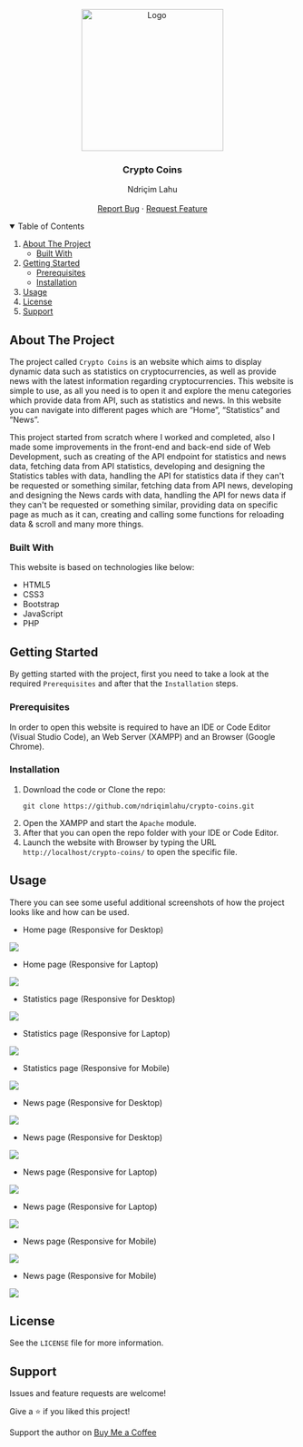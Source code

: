 <!-- PROJECT LOGO -->
<p align="center">
  <img src="https://github.com/ndriqimlahu/ndriqim-lahu-portfolio/blob/main/assets/portfolio/CryptoCoins.png" alt="Logo" width="250" height="250">
  <h3 align="center">Crypto Coins</h3>
  <p align="center">
    Ndriçim Lahu
    <br>
    <br>
    <a href="https://github.com/ndriqimlahu/crypto-coins/issues">Report Bug</a>
    ·
    <a href="https://github.com/ndriqimlahu/crypto-coins/issues">Request Feature</a>
  </p>
</p>


<!-- TABLE OF CONTENTS -->
<details open="open">
  <summary>Table of Contents</summary>
  <ol>
    <li>
      <a href="#about-the-project">About The Project</a>
      <ul>
        <li><a href="#built-with">Built With</a></li>
      </ul>
    </li>
    <li>
      <a href="#getting-started">Getting Started</a>
      <ul>
        <li><a href="#prerequisites">Prerequisites</a></li>
        <li><a href="#installation">Installation</a></li>
      </ul>
    </li>
    <li><a href="#usage">Usage</a></li>
    <li><a href="#license">License</a></li>
    <li><a href="#support">Support</a></li>
  </ol>
</details>


<!-- ABOUT THE PROJECT -->
## About The Project

The project called `Crypto Coins` is an website which aims to display dynamic data such as statistics on cryptocurrencies, as well as provide news with the latest information regarding cryptocurrencies. This website is simple to use, as all you need is to open it and explore the menu categories which provide data from API, such as statistics and news. In this website you can navigate into different pages which are “Home”, “Statistics” and “News”.

This project started from scratch where I worked and completed, also I made some improvements in the front-end and back-end side of Web Development, such as creating of the API endpoint for statistics and news data, fetching data from API statistics, developing and designing the Statistics tables with data, handling the API for statistics data if they can't be requested or something similar, fetching data from API news, developing and designing the News cards with data, handling the API for news data if they can't be requested or something similar, providing data on specific page as much as it can, creating and calling some functions for reloading data & scroll and many more things.


### Built With

This website is based on technologies like below:

* HTML5
* CSS3
* Bootstrap
* JavaScript
* PHP


<!-- GETTING STARTED -->
## Getting Started

By getting started with the project, first you need to take a look at the required `Prerequisites` and after that the `Installation` steps.


### Prerequisites

In order to open this website is required to have an IDE or Code Editor (Visual Studio Code), an Web Server (XAMPP) and an Browser (Google Chrome).


### Installation

1. Download the code or Clone the repo:
   ```terminal
   git clone https://github.com/ndriqimlahu/crypto-coins.git
   ```
2. Open the XAMPP and start the `Apache` module.
3. After that you can open the repo folder with your IDE or Code Editor.
4. Launch the website with Browser by typing the URL `http://localhost/crypto-coins/` to open the specific file.


<!-- USAGE -->
## Usage

There you can see some useful additional screenshots of how the project looks like and how can be used.

* Home page (Responsive for Desktop)
<img src="https://raw.githubusercontent.com/ndriqimlahu/crypto-coins/main/preview/01.1-Home%20page%20(Responsive%20for%20Desktop).png">

* Home page (Responsive for Laptop)
<img src="https://raw.githubusercontent.com/ndriqimlahu/crypto-coins/main/preview/01.2-Home%20page%20(Responsive%20for%20Laptop).png">

* Statistics page (Responsive for Desktop)
<img src="https://raw.githubusercontent.com/ndriqimlahu/crypto-coins/main/preview/02.1-Statistics%20page%20(Responsive%20for%20Desktop).png">

* Statistics page (Responsive for Laptop)
<img src="https://raw.githubusercontent.com/ndriqimlahu/crypto-coins/main/preview/02.2-Statistics%20page%20(Responsive%20for%20Laptop).png">

* Statistics page (Responsive for Mobile)
<img src="https://raw.githubusercontent.com/ndriqimlahu/crypto-coins/main/preview/02.3-Statistics%20page%20(Responsive%20for%20Mobile).png">

* News page (Responsive for Desktop)
<img src="https://raw.githubusercontent.com/ndriqimlahu/crypto-coins/main/preview/03.1-News%20page%20(Responsive%20for%20Desktop).png">

* News page (Responsive for Desktop)
<img src="https://raw.githubusercontent.com/ndriqimlahu/crypto-coins/main/preview/03.2-News%20page%20(Responsive%20for%20Desktop).png">

* News page (Responsive for Laptop)
<img src="https://raw.githubusercontent.com/ndriqimlahu/crypto-coins/main/preview/03.3-News%20page%20(Responsive%20for%20Laptop).png">

* News page (Responsive for Laptop)
<img src="https://raw.githubusercontent.com/ndriqimlahu/crypto-coins/main/preview/03.4-News%20page%20(Responsive%20for%20Laptop).png">

* News page (Responsive for Mobile)
<img src="https://raw.githubusercontent.com/ndriqimlahu/crypto-coins/main/preview/03.5-News%20page%20(Responsive%20for%20Mobile).png">

* News page (Responsive for Mobile)
<img src="https://raw.githubusercontent.com/ndriqimlahu/crypto-coins/main/preview/03.6-News%20page%20(Responsive%20for%20Mobile).png">


<!-- LICENSE -->
## License

See the `LICENSE` file for more information.


<!-- SUPPORT -->
## Support

Issues and feature requests are welcome!

Give a ⭐️ if you liked this project!

Support the author on <a href="https://www.buymeacoffee.com/ndriqimlahu">Buy Me a Coffee</a>
